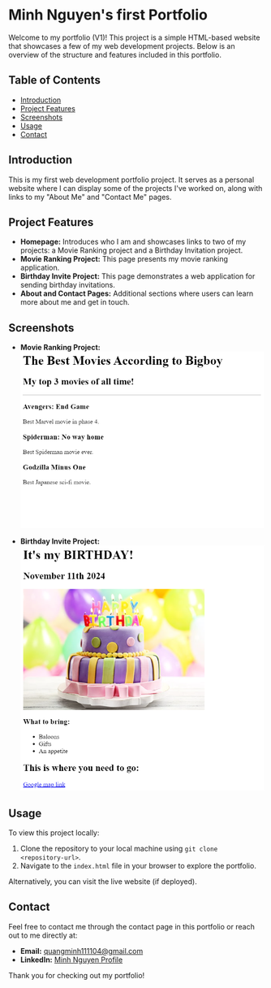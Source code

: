 # Minh Nguyen's first Portfolio

Welcome to my portfolio (V1)! This project is a simple HTML-based website that showcases a few of my web development projects. Below is an overview of the structure and features included in this portfolio.

## Table of Contents

- [Introduction](#introduction)
- [Project Features](#project-features)
- [Screenshots](#screenshots)
- [Usage](#usage)
- [Contact](#contact)

## Introduction

This is my first web development portfolio project. It serves as a personal website where I can display some of the projects I've worked on, along with links to my "About Me" and "Contact Me" pages.

## Project Features

- **Homepage:** Introduces who I am and showcases links to two of my projects: a Movie Ranking project and a Birthday Invitation project.
- **Movie Ranking Project:** This page presents my movie ranking application.
- **Birthday Invite Project:** This page demonstrates a web application for sending birthday invitations.
- **About and Contact Pages:** Additional sections where users can learn more about me and get in touch.

## Screenshots

- **Movie Ranking Project:**
  ![Movie Ranking Screenshot](./assets/images/movie.png)

- **Birthday Invite Project:**
  ![Birthday Invite Screenshot](./assets/images/birthday.png)

## Usage

To view this project locally:
1. Clone the repository to your local machine using `git clone <repository-url>`.
2. Navigate to the `index.html` file in your browser to explore the portfolio.

Alternatively, you can visit the live website (if deployed).

## Contact

Feel free to contact me through the contact page in this portfolio or reach out to me directly at:
- **Email:** [quangminh111104@gmail.com](mailto:quangminh111104@gmail.com)
- **LinkedIn:** [Minh Nguyen Profile](https://www.linkedin.com/in/minhnguyen1111/)

Thank you for checking out my portfolio!
